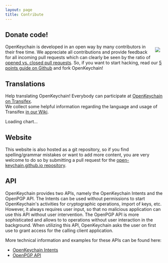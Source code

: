 ```yaml
---
layout: page
title: Contribute
---
```


##  Donate code!

<a href="https://github.com/open-keychain/open-keychain"><img style="float: right; padding: 10px;" src="{{ site.url }}/public/images/github.png" /></a>

OpenKeychain is developed in an open way by many contributors in their free time.
We appreciate all contributions and provide feedback for all incoming pull requests which can clearly be seen by the ratio of [opened vs. closed pull requests](https://github.com/open-keychain/open-keychain/pulls).
So, if you want to start hacking, read our [5 points guide on Github](https://github.com/open-keychain/open-keychain#how-to-help-the-project) and fork OpenKeychain!

## Translations

Help translating OpenKeychain! Everybody can participate at [OpenKeychain on Transifex](https://www.transifex.com/otf/open-keychain/).  
We collect some helpful information regarding the language and usage of Transifex [in our Wiki](https://github.com/open-keychain/open-keychain/wiki/Language-Conventions).

<script type="text/javascript" src="https://www.google.com/jsapi"></script>
<script type="text/javascript" src="https://www.transifex.com/_/charts/js/otf/open-keychain/inc_js/strings/"></script>
<div id="txchart-open-keychain-strings">Loading chart...</div>

## Website

This website is also hosted as a git repository, so if you find spelling/grammar mistakes or want to add more content, you are very welcome to do so by submitting a pull request for the [open-keychain.github.io repository](https://github.com/open-keychain/open-keychain.github.io).

## API

OpenKeychain provides two APIs, namely the OpenKeychain Intents and the OpenPGP API. The Intents can be used without permissions to start OpenKeychain's activities for cryptographic operations, import of keys, etc. However, it always requires user input, so that no malicious application can use this API without user intervention.
The OpenPGP API is more sophisticated and allows to to operations without user interaction in the background. When utilizing this API, OpenKeychain asks the user on first use to grant access for the calling client application.

More technical information and examples for these APIs can be found here:

  * [OpenKeychain Intents](https://github.com/open-keychain/openkeychain-intents)
  * [OpenPGP API](https://github.com/open-keychain/openpgp-api)
